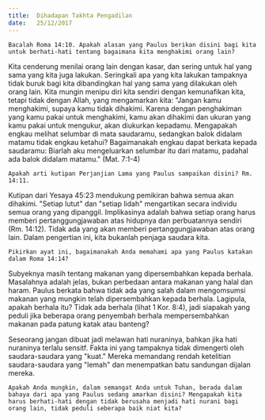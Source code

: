 ```yaml
---
title:  Dihadapan Takhta Pengadilan
date:   25/12/2017
---
```


`Bacalah Roma 14:10. Apakah alasan yang Paulus berikan disini bagi kita untuk berhati-hati tentang bagaimana kita menghakimi orang lain?`

Kita cenderung menilai orang lain dengan kasar, dan sering untuk hal yang sama yang kita juga lakukan. Seringkali apa yang kita lakukan tampaknya tidak buruk bagi kita dibandingkan hal yang sama yang dilakukan oleh orang lain. Kita mungin menipu diri kita sendiri dengan kemunafikan kita, tetapi tidak dengan Allah, yang mengamarkan kita: "Jangan kamu menghakimi, supaya kamu tidak dihakimi. Karena dengan penghakiman yang kamu pakai untuk menghakimi, kamu akan dihakimi dan ukuran yang kamu pakai untuk mengukur, akan diukurkan kepadamu. Mengapakah engkau melihat selumbar di mata saudaramu, sedangkan balok didalam matamu tidak engkau ketahui? Bagaimanakah engkau dapat berkata kepada saudaramu: Biarlah aku mengeluarkan selumbar itu dari matamu, padahal ada balok didalam matamu." (Mat. 7:1-4)

`Apakah arti kutipan Perjanjian Lama yang Paulus sampaikan disini? Rm. 14:11.`

Kutipan dari Yesaya 45:23 mendukung pemikiran bahwa semua akan dihakimi. "Setiap lutut" dan "setiap lidah" mengartikan secara individu semua orang yang dipanggil. Implikasinya adalah bahwa setiap orang harus memberi pertanggungjawaban atas hidupnya dan perbuatannya sendiri (Rm. 14:12). Tidak ada yang akan memberi pertanggungjawaban atas orang lain. Dalam pengertian ini, kita bukanlah penjaga saudara kita.

`Pikirkan ayat ini, bagaimanakah Anda memahami apa yang Paulus katakan dalam Roma 14:14?`

Subyeknya masih tentang makanan yang dipersembahkan kepada berhala. Masalahnya adalah jelas, bukan perbedaan antara makanan yang halal dan haram. Paulus berkata bahwa tidak ada yang salah dalam mengomsumsi makanan yang mungkin telah dipersembahkan kepada berhala. Lagipula, apakah berhala itu? Tidak ada berhala (lihat 1 Kor. 8:4), jadi siapakah yang peduli jika beberapa orang penyembah berhala mempersembahkan makanan pada patung katak atau banteng?

Seseorang jangan dibuat jadi melawan hati nuraninya, bahkan jika hati nuraninya terlalu sensitf. Fakta ini yang tampaknya tidak dimengerti oleh saudara-saudara yang "kuat." Mereka memandang rendah ketelitian saudara-saudara yang "lemah" dan menempatkan batu sandungan dijalan mereka. 

`Apakah Anda mungkin, dalam semangat Anda untuk Tuhan, berada dalam bahaya dari apa yang Paulus sedang amarkan disini? Mengapakah kita harus berhati-hati dengan tidak berusaha menjadi hati nurani bagi orang lain, tidak peduli seberapa baik niat kita?`